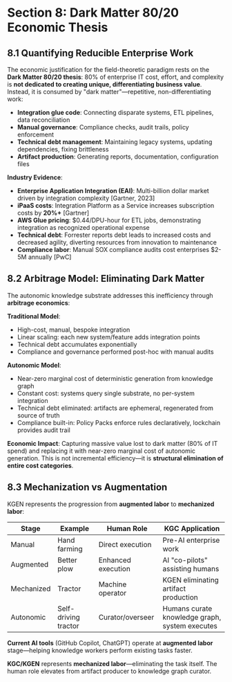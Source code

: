 # Section 8: Dark Matter 80/20 Economic Thesis

## 8.1 Quantifying Reducible Enterprise Work

The economic justification for the field-theoretic paradigm rests on the **Dark Matter 80/20 thesis**: 80% of enterprise IT cost, effort, and complexity is **not dedicated to creating unique, differentiating business value**. Instead, it is consumed by "dark matter"—repetitive, non-differentiating work:

- **Integration glue code**: Connecting disparate systems, ETL pipelines, data reconciliation
- **Manual governance**: Compliance checks, audit trails, policy enforcement
- **Technical debt management**: Maintaining legacy systems, updating dependencies, fixing brittleness
- **Artifact production**: Generating reports, documentation, configuration files

**Industry Evidence**:
- **Enterprise Application Integration (EAI)**: Multi-billion dollar market driven by integration complexity [Gartner, 2023]
- **iPaaS costs**: Integration Platform as a Service increases subscription costs by **20%+** [Gartner]
- **AWS Glue pricing**: $0.44/DPU-hour for ETL jobs, demonstrating integration as recognized operational expense
- **Technical debt**: Forrester reports debt leads to increased costs and decreased agility, diverting resources from innovation to maintenance
- **Compliance labor**: Manual SOX compliance audits cost enterprises $2-5M annually [PwC]

## 8.2 Arbitrage Model: Eliminating Dark Matter

The autonomic knowledge substrate addresses this inefficiency through **arbitrage economics**:

**Traditional Model**:
- High-cost, manual, bespoke integration
- Linear scaling: each new system/feature adds integration points
- Technical debt accumulates exponentially
- Compliance and governance performed post-hoc with manual audits

**Autonomic Model**:
- Near-zero marginal cost of deterministic generation from knowledge graph
- Constant cost: systems query single substrate, no per-system integration
- Technical debt eliminated: artifacts are ephemeral, regenerated from source of truth
- Compliance built-in: Policy Packs enforce rules declaratively, lockchain provides audit trail

**Economic Impact**:
Capturing massive value lost to dark matter (80% of IT spend) and replacing it with near-zero marginal cost of autonomic generation. This is not incremental efficiency—it is **structural elimination of entire cost categories**.

## 8.3 Mechanization vs Augmentation

KGEN represents the progression from **augmented labor** to **mechanized labor**:

| Stage | Example | Human Role | KGC Application |
|-------|---------|------------|-----------------|
| Manual | Hand farming | Direct execution | Pre-AI enterprise work |
| Augmented | Better plow | Enhanced execution | AI "co-pilots" assisting humans |
| Mechanized | Tractor | Machine operator | KGEN eliminating artifact production |
| Autonomic | Self-driving tractor | Curator/overseer | Humans curate knowledge graph, system executes |

**Current AI tools** (GitHub Copilot, ChatGPT) operate at **augmented labor** stage—helping knowledge workers perform existing tasks faster.

**KGC/KGEN** represents **mechanized labor**—eliminating the task itself. The human role elevates from artifact producer to knowledge graph curator.
